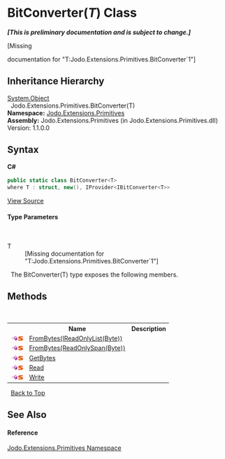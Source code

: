 # BitConverter(*T*) Class
 _**\[This is preliminary documentation and is subject to change.\]**_

\[Missing <summary> documentation for "T:Jodo.Extensions.Primitives.BitConverter`1"\]


## Inheritance Hierarchy
<a href="https://docs.microsoft.com/dotnet/api/system.object" target="_blank" rel="noopener noreferrer">System.Object</a><br />&nbsp;&nbsp;Jodo.Extensions.Primitives.BitConverter(T)<br />
**Namespace:**&nbsp;<a href="N_Jodo_Extensions_Primitives">Jodo.Extensions.Primitives</a><br />**Assembly:**&nbsp;Jodo.Extensions.Primitives (in Jodo.Extensions.Primitives.dll) Version: 1.1.0.0

## Syntax

**C#**<br />
``` C#
public static class BitConverter<T>
where T : struct, new(), IProvider<IBitConverter<T>>

```

<a href="https://github.com/JosephJShort/Jodo.Extensions/blob/main/src/Jodo.Extensions.Primitives/BitConverter.cs" rel="noopener noreferrer" title="View the source code">View Source</a><br />

#### Type Parameters
&nbsp;<dl><dt>T</dt><dd>\[Missing <typeparam name="T"/> documentation for "T:Jodo.Extensions.Primitives.BitConverter`1"\]</dd></dl>&nbsp;
The BitConverter(T) type exposes the following members.


## Methods
&nbsp;<table><tr><th></th><th>Name</th><th>Description</th></tr><tr><td>![Public method](media/pubmethod.gif "Public method")![Static member](media/static.gif "Static member")</td><td><a href="M_Jodo_Extensions_Primitives_BitConverter_1_FromBytes">FromBytes(IReadOnlyList(Byte))</a></td><td /></tr><tr><td>![Public method](media/pubmethod.gif "Public method")![Static member](media/static.gif "Static member")</td><td><a href="M_Jodo_Extensions_Primitives_BitConverter_1_FromBytes_1">FromBytes(ReadOnlySpan(Byte))</a></td><td /></tr><tr><td>![Public method](media/pubmethod.gif "Public method")![Static member](media/static.gif "Static member")</td><td><a href="M_Jodo_Extensions_Primitives_BitConverter_1_GetBytes">GetBytes</a></td><td /></tr><tr><td>![Public method](media/pubmethod.gif "Public method")![Static member](media/static.gif "Static member")</td><td><a href="M_Jodo_Extensions_Primitives_BitConverter_1_Read">Read</a></td><td /></tr><tr><td>![Public method](media/pubmethod.gif "Public method")![Static member](media/static.gif "Static member")</td><td><a href="M_Jodo_Extensions_Primitives_BitConverter_1_Write">Write</a></td><td /></tr></table>&nbsp;
<a href="#bitconverter(*t*)-class">Back to Top</a>

## See Also


#### Reference
<a href="N_Jodo_Extensions_Primitives">Jodo.Extensions.Primitives Namespace</a><br />